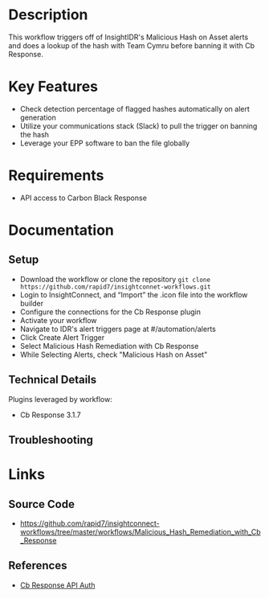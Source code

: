 # Description

This workflow triggers off of InsightIDR's Malicious Hash on Asset alerts and does a lookup of the hash with Team Cymru before banning it with Cb Response.

# Key Features

* Check detection percentage of flagged hashes automatically on alert generation
* Utilize your communications stack (Slack) to pull the trigger on banning the hash
* Leverage your EPP software to ban the file globally

# Requirements

* API access to Carbon Black Response

# Documentation

## Setup

* Download the workflow or clone the repository `git clone https://github.com/rapid7/insightconnet-workflows.git`
* Login to InsightConnect, and “Import” the .icon file into the workflow builder
* Configure the connections for the Cb Response plugin
* Activate your workflow
* Navigate to IDR's alert triggers page at #/automation/alerts
* Click Create Alert Trigger
* Select Malicious Hash Remediation with Cb Response
* While Selecting Alerts, check "Malicious Hash on Asset"

## Technical Details

Plugins leveraged by workflow:

* Cb Response 3.1.7

## Troubleshooting

# Links

## Source Code

* https://github.com/rapid7/insightconnect-workflows/tree/master/workflows/Malicious_Hash_Remediation_with_Cb_Response

## References

* [Cb Response API Auth](https://developer.carbonblack.com/guide/enterprise-response/cbrestapiquickstart/)